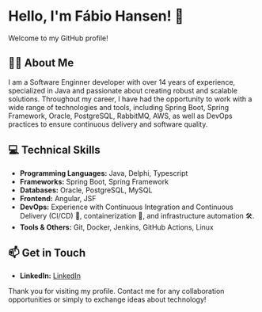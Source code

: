 # Hello, I'm Fábio Hansen! 👋

Welcome to my GitHub profile!

## 🙋‍♂️ About Me
I am a Software Enginner developer with over 14 years of experience, specialized in Java and passionate about creating robust and scalable solutions. Throughout my career, I have had the opportunity to work with a wide range of technologies and tools, including Spring Boot, Spring Framework, Oracle, PostgreSQL, RabbitMQ, AWS, as well as DevOps practices to ensure continuous delivery and software quality.

## 💻 Technical Skills
- **Programming Languages:** Java, Delphi, Typescript
- **Frameworks:** Spring Boot, Spring Framework
- **Databases:** Oracle, PostgreSQL, MySQL
- **Frontend:** Angular, JSF
- **DevOps:** Experience with Continuous Integration and Continuous Delivery (CI/CD) 🔄, containerization 🐳, and infrastructure automation 🛠️.
- **Tools & Others:** Git, Docker, Jenkins, GitHub Actions, Linux

## 📫 Get in Touch
- **LinkedIn:** [LinkedIn]([URL_of_your_LinkedIn](https://www.linkedin.com/in/fchansen/))

Thank you for visiting my profile. 
Contact me for any collaboration opportunities or simply to exchange ideas about technology!

